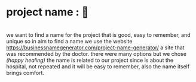 # project name : 🏥
 <br> we want to find a name for the project that is good, easy to remember, and unique so in aim to find a name we use the 
  website https://businessnamegenerator.com/project-name-generator/ a site that was recommended by the doctor.
  there were many options but we chose *(happy healing)* the name is related to our project since is about the hospital, not repeated
  and it will be easy to remember, also the name itself brings comfort. 
  
